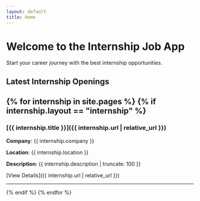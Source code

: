 ```yaml
---
layout: default
title: Home
---
```


# Welcome to the Internship Job App

Start your career journey with the best internship opportunities.

## Latest Internship Openings

{% for internship in site.pages %}
  {% if internship.layout == "internship" %}
  ---
  ### [{{ internship.title }}]({{ internship.url | relative_url }})

  **Company**: {{ internship.company }}

  **Location**: {{ internship.location }}

  **Description**: {{ internship.description | truncate: 100 }}

  [View Details]({{ internship.url | relative_url }})

  ---
  {% endif %}
{% endfor %}

